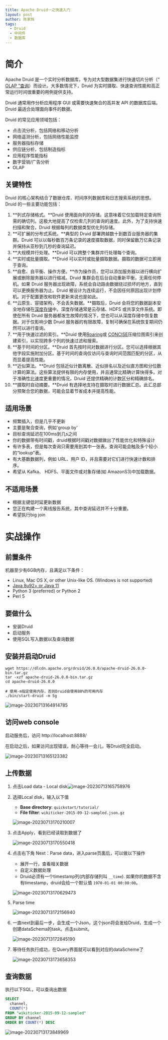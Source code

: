 ```yaml
---
title: Apache Druid一之快速入门
layout: post
author: 陈家辉
tags:
  - Druid
  - 中间件
  - 数据库
---
```


# 简介

Apache Druid 是一个实时分析数据库，专为对大型数据集进行快速切片分析（“ [OLAP ”查询](http://en.wikipedia.org/wiki/Online_analytical_processing)）而设计。大多数情况下，Druid 为实时摄取、快速查询性能和高正常运行时间很重要的用例提供支持。

Druid 通常用作分析应用程序 GUI 或需要快速聚合的高并发 API 的数据库后端。Druid 最适合处理面向事件的数据。

Druid 的常见应用领域包括：

- 点击流分析，包括网络和移动分析
- 网络遥测分析，包括网络性能监控
- 服务器指标存储
- 供应链分析，包括制造指标
- 应用程序性能指标
- 数字营销/广告分析
- OLAP

## 关键特性

Druid 的核心架构结合了数据仓库、时间序列数据库和日志搜索系统的思想。Druid 的一些主要功能包括：

1. **列式存储格式。**Druid 使用面向列的存储。这意味着它仅加载特定查询所需的确切列。这极大地提高了仅检索几列的查询的速度。此外，为了支持快速扫描和聚合，Druid 根据每列的数据类型优化列存储。
2. **可扩展的分布式系统。**典型的 Druid 部署跨越数十到数百台服务器的集群。Druid 可以以每秒数百万条记录的速度摄取数据，同时保留数万亿条记录并保持从亚秒到几秒的查询延迟。
3. **大规模并行处理。**Druid 可以跨整个集群并行处理每个查询。
4. **实时或批量摄取。**Druid 可以实时或批量摄取数据。摄取的数据可立即用于查询。
5. **自愈、自平衡、操作方便。**作为操作员，您可以添加服务器以进行横向扩展或删除服务器以进行缩减。Druid 集群会在后台自动重新平衡，无需任何停机。如果 Druid 服务器出现故障，系统会自动路由数据绕过损坏的地方，直到可以更换服务器为止。Druid 被设计为连续运行，不会因任何原因出现计划停机。对于配置更改和软件更新来说也是如此。
6. **云原生、容错架构，不会丢失数据。**摄取后，Druid 会将您的数据副本安全地存储在[深度存储](https://druid.apache.org/docs/latest/design/architecture.html#deep-storage)中。深度存储通常是云存储、HDFS 或共享文件系统。即使在所有 Druid 服务器都发生故障的情况下，您也可以从深度存储中恢复数据。对于仅影响少数 Druid 服务器的有限故障，复制可确保在系统恢复期间仍然可以进行查询。
7. **用于快速过滤的索引。**Druid 使用[Roaring](https://roaringbitmap.org/)或 [CONCISE](https://arxiv.org/pdf/1004.0403)压缩位图索引来创建索引，以实现跨多个列的快速过滤和搜索。
8. **基于时间的分区。**Druid 首先按时间对数据进行分区。您可以选择根据其他字段实施附加分区。基于时间的查询仅访问与查询时间范围匹配的分区，从而显着提高性能。
9. **近似算法。**Druid 包括近似计数离散、近似排名以及近似直方图和分位数计算的算法。这些算法提供有限的内存使用，并且通常比精确计算快得多。对于准确性比速度更重要的情况，Druid 还提供精确的计数区分和精确排名。
10. **摄取时自动摘要。**Druid 有选择地支持在摄取时进行数据汇总。此汇总部分预聚合您的数据，可能会显着节省成本并提高性能。

## 适用场景

* 频繁插入，但是几乎不更新
* 主要是聚合查询，例如'group by'
* 目标查询延迟在100ms到几s之间
* 你的数据带有时间戳，druid根据时间戳对数据做出了性能优化和特殊设计
* 有许多表，但是每次查询只需要用到其中一张表。查询可能会触及多个较小的“lookup”表。
* 有大基数数据列，例如 URL、用户 ID，并且需要对它们进行快速计数和排序。
* 希望从 Kafka、 HDFS、平面文件或对象存储(如 AmazonS3)中加载数据。

## 不适用场景

* 根据主键低时延更新数据
* 您正在构建一个离线报告系统，其中查询延迟并不十分重要。
* 希望执行big join

# 实战操作

## 前置条件

机器至少有6GB内存，且满足以下条件：

- Linux, Mac OS X, or other Unix-like OS. (Windows is not supported)
- [Java 8u92+ or Java 11](https://druid.apache.org/docs/latest/operations/java.html)
- Python 3 (preferred) or Python 2
- Perl 5

## 要做什么

* 安装Druid
* 启动服务
* 使用SQL写入数据以及查询数据

## 安装并启动Druid

```shell
wget https://dlcdn.apache.org/druid/26.0.0/apache-druid-26.0.0-bin.tar.gz
tar -xzf apache-druid-26.0.0-bin.tar.gz
cd apache-druid-26.0.0

# 使用-m指定使用内存，否则Druid会使用80%的可用内存
./bin/start-druid -m 5g
```

![image-20230713164914785](https://cdn.jsdelivr.net/gh/CJH876492153/picture@main/image-20230713164914785.png)

## 访问web console

启动服务后，访问 http://localhost:8888/

在启动之后，如果访问出现错误，耐心等待一会儿，等Druid完全启动。

![image-20230713165123382](https://cdn.jsdelivr.net/gh/CJH876492153/picture@main/image-20230713165123382.png)

## 上传数据

1. 点击Load data - Local disk![image-20230713165758976](https://cdn.jsdelivr.net/gh/CJH876492153/picture@main/image-20230713165758976.png)

2. 选择Local disk，输入以下值

   - **Base directory**: `quickstart/tutorial/`
   - **File filter**: `wikiticker-2015-09-12-sampled.json.gz`

   ![image-20230713170210007](https://cdn.jsdelivr.net/gh/CJH876492153/picture@main/image-20230713170210007.png)

3. 点击Apply，看到已经读取到数据了

   ![image-20230713170550418](https://cdn.jsdelivr.net/gh/CJH876492153/picture@main/image-20230713170550418.png)

4. 点击右下角 Next：Parse data，进入parse页面后，可以做以下操作

   - 展开一行，查看相关数据
   - 自定义数据处理
   - Druid必须有一个timestamp列(内部存储列叫 `__time`). 如果你的数据不含有timestamp，druid会给一个默认值 `1970-01-01 00:00:00`。

   ![image-20230713170629473](https://cdn.jsdelivr.net/gh/CJH876492153/picture@main/image-20230713170629473.png)

5. Parse time

   ![image-20230713172156940](https://cdn.jsdelivr.net/gh/CJH876492153/picture@main/image-20230713172156940.png)

6. 一直next到最后一步，会生成一个Json，这个json将会发给Druid，生成一个创建dataSchema的task。点击submit。

   ![image-20230713172845190](https://cdn.jsdelivr.net/gh/CJH876492153/picture@main/image-20230713172845190.png)

7. 等待任务执行成功，在Query界面就可以看到对应的dataScheme了

   ![image-20230713173658353](https://cdn.jsdelivr.net/gh/CJH876492153/picture@main/image-20230713173658353.png)

## 查询数据

执行以下SQL，可以查询出数据

```sql
SELECT
  channel,
  COUNT(*)
FROM "wikiticker-2015-09-12-sampled"
GROUP BY channel
ORDER BY COUNT(*) DESC
```

![image-20230713173849969](https://cdn.jsdelivr.net/gh/CJH876492153/picture@main/image-20230713173849969.png)
